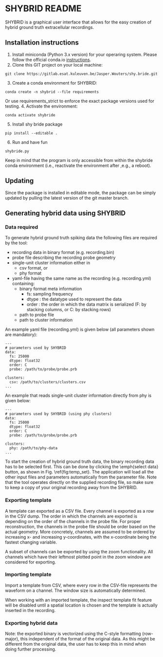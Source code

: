 # SHYBRID README
SHYBRID is a graphical user interface that allows for the easy creation of hybrid ground truth extracellular recordings.

## Installation instructions
1. Install miniconda (Python 3.x version) for your operaring system. Please follow the official conda.io [instructions](https://conda.io/docs/user-guide/install/index.html#regular-installation).
2. Clone this GIT project on your local machine:
```
git clone https://gitlab.esat.kuleuven.be/Jasper.Wouters/shy.bride.git
```
3. Create a conda environment for SHYBRID:
```
conda create -n shybrid --file requirements
```
Or use requirements_strict to enforce the exact package versions used for testing.
4. Activate the environment:
```
conda activate shybride
```
5. Install shy bride package
```
pip install --editable .
```
6. Run and have fun
```
shybride.py
```

Keep in mind that the program is only accessible from within the shybride conda environment (i.e., reactivate the environment after ,e.g., a reboot).

## Updating
Since the package is installed in editable mode, the package can be simply updated by pulling the latest version of the git master branch.

## Generating hybrid data using SHYBRID

### Data required
To generate hybrid ground truth spiking data the following files are required by the tool:

* recording data in binary format (e.g. recording.bin)
* probe file describing the recording probe geometry
* single-unit cluster information either in
	* csv format, or
	* phy format
* yaml-file having the same name as the recording (e.g. recording.yml) containing:
	* binary format meta information
		* fs: sampling frequency
		* dtype : the datatype used to represent the data
		* order : the order in which the data matrix is serialized (F: by stacking columns, or C: by stacking rows)
	* path to probe file
	* path to cluster information

An example yaml file (recording.yml) is given below (all parameters shown are mandatory):

```
---
# parameters used by SHYBRID
data:
  fs: 25000
  dtype: float32
  order: C
  probe: /path/to/probe/probe.prb

clusters:
  csv: /path/to/clusters/clusters.csv
...
```
An example that reads single-unit cluster information directly from phy is given below:

```
---
# parameters used by SHYBRID (using phy clusters)
data:
  fs: 25000
  dtype: float32
  order: C
  probe: /path/to/probe/probe.prb

clusters:
  phy: /path/to/phy-data
...
```

To start the creation of hybrid ground truth data, the binary recording data has to be selected first. This can be done by clicking the \emph{select data} button, as shown in Fig. \ref{fig:temp_set}. The application will load all the other input files and parameters automatically from the parameter file. Note that the tool operates directly on the supplied recording file, so make sure to keep a copy of your original recording away from the SHYBRID.

### Exporting template
A template can exported as a CSV file. Every channel is exported as a row in the CSV dump. The order in which the channels are exported is depending on the order of the channels in the probe file. For proper reconstruction, the channels in the probe file should be order based on the actual geometry. More concretely, channels are assumed to be ordered by increasing x- and increasing y-coordinates, with the x-coordinate being the fastest changing variable.

A subset of channels can be exported by using the zoom functionality. All channels which have their leftmost plotted point in the zoom window are considered for exporting.

### Importing template
Import a template from CSV, where every row in the CSV-file represents the waveform on a channel. The window size is automatically determined.

When working with an imported template, the inspect template fit feature will be disabled until a spatial location is chosen and the template is actually inserted in the recording.

### Exporting hybrid data
Note: the exported binary is vectorized using the C-style formatting (row-major), this independent of the format of the original data. As this might be different from the original data, the user has to keep this in mind when doing further processing.

## 
